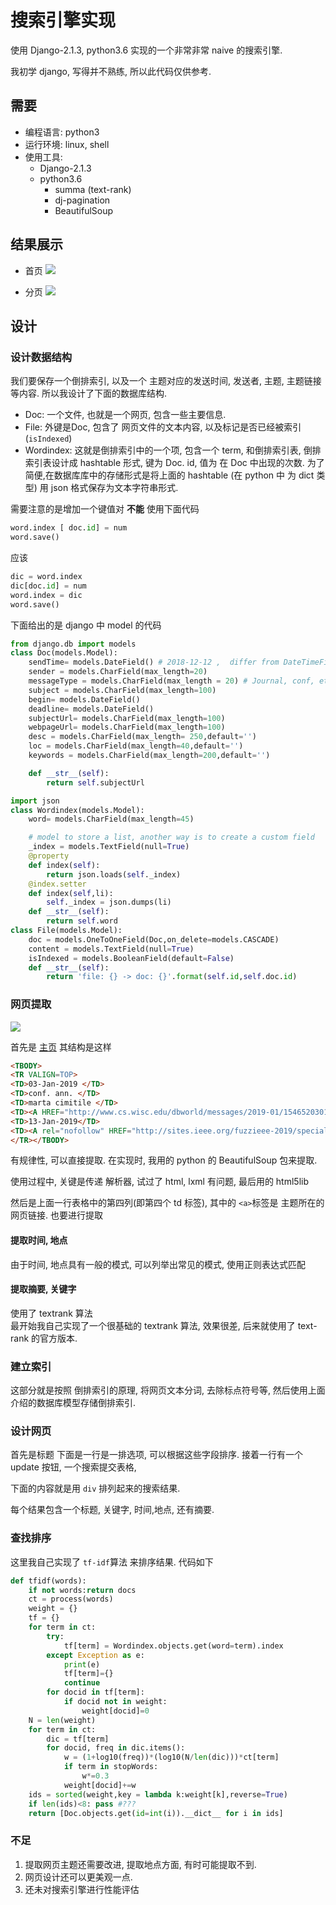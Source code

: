 # 搜索引擎实现
使用 Django-2.1.3, python3.6 实现的一个非常非常 naive 的搜索引擎.

我初学 django, 写得并不熟练, 所以此代码仅供参考.
## 需要
- 编程语言: python3
- 运行环境: linux, shell
- 使用工具:
    - Django-2.1.3
    - python3.6
        - summa (text-rank)
        - dj-pagination
        - BeautifulSoup

## 结果展示
- 首页
![](https://upload-images.jianshu.io/upload_images/7130568-09e5406d1ac7eaef.png?imageMogr2/auto-orient/strip%7CimageView2/2/w/1240)

- 分页
![](https://upload-images.jianshu.io/upload_images/7130568-d82174d0f9e15cb4.png?imageMogr2/auto-orient/strip%7CimageView2/2/w/1240)


## 设计
### 设计数据结构
我们要保存一个倒排索引, 以及一个 主题对应的发送时间, 发送者, 主题, 主题链接等内容. 所以我设计了下面的数据库结构.

- Doc: 一个文件, 也就是一个网页, 包含一些主要信息.
- File: 外键是Doc, 包含了 网页文件的文本内容, 以及标记是否已经被索引(`isIndexed`)
- Wordindex: 这就是倒排索引中的一个项, 包含一个 term, 和倒排索引表,  倒排索引表设计成 hashtable 形式, 键为 Doc. id, 值为 在 Doc 中出现的次数. 为了简便,在数据库库中的存储形式是将上面的 hashtable (在 python 中 为 dict 类型) 用 json 格式保存为文本字符串形式.

需要注意的是增加一个键值对 **不能** 使用下面代码
```python
word.index [ doc.id] = num
word.save()
```
应该
```python
dic = word.index
dic[doc.id] = num
word.index = dic
word.save()
```

下面给出的是 django 中 model 的代码
```python
from django.db import models
class Doc(models.Model):
    sendTime= models.DateField() # 2018-12-12 ,  differ from DateTimeField which can be datetime or date
    sender = models.CharField(max_length=20)
    messageType = models.CharField(max_length = 20) # Journal, conf, et al
    subject = models.CharField(max_length=100)
    begin= models.DateField()
    deadline= models.DateField()
    subjectUrl= models.CharField(max_length=100)
    webpageUrl= models.CharField(max_length=100)
    desc = models.CharField(max_length= 250,default='')
    loc = models.CharField(max_length=40,default='')
    keywords = models.CharField(max_length=200,default='')

    def __str__(self):
        return self.subjectUrl

import json
class Wordindex(models.Model):
    word= models.CharField(max_length=45)

    # model to store a list, another way is to create a custom field
    _index = models.TextField(null=True)
    @property
    def index(self):
        return json.loads(self._index)
    @index.setter
    def index(self,li):
        self._index = json.dumps(li)
    def __str__(self):
        return self.word
class File(models.Model):
    doc = models.OneToOneField(Doc,on_delete=models.CASCADE)
    content = models.TextField(null=True)
    isIndexed = models.BooleanField(default=False)
    def __str__(self):
        return 'file: {} -> doc: {}'.format(self.id,self.doc.id)
```
<a id="markdown-032-网页提取" name="032-网页提取"></a>
### 网页提取

![](https://upload-images.jianshu.io/upload_images/7130568-5a9807708ebd6746.png?imageMogr2/auto-orient/strip%7CimageView2/2/w/1240)

首先是 [主页](https://research.cs.wisc.edu/dbworld/browse.html)
其结构是这样
```html
<TBODY>
<TR VALIGN=TOP>
<TD>03-Jan-2019 </TD>
<TD>conf. ann. </TD>
<TD>marta cimitile </TD>
<TD><A HREF="http://www.cs.wisc.edu/dbworld/messages/2019-01/1546520301.html" rel="nofollow">Call forFUZZ IEEE Special Session</A> </TD>
<TD>13-Jan-2019</TD>
<TD><A rel="nofollow" HREF="http://sites.ieee.org/fuzzieee-2019/special-sessions/">web page</A></TD>
</TR></TBODY>
```
有规律性, 可以直接提取. 在实现时, 我用的 python 的 BeautifulSoup 包来提取.

使用过程中, 关键是传递 解析器, 试过了 html, lxml 有问题, 最后用的 html5lib

然后是上面一行表格中的第四列(即第四个 td 标签), 其中的 `<a>`标签是 主题所在的网页链接. 也要进行提取

#### 提取时间, 地点
由于时间, 地点具有一般的模式,  可以列举出常见的模式, 使用正则表达式匹配
#### 提取摘要, 关键字
使用了 textrank 算法  
最开始我自己实现了一个很基础的 textrank 算法, 效果很差, 后来就使用了 text-rank 的官方版本.

### 建立索引
这部分就是按照 倒排索引的原理, 
将网页文本分词, 去除标点符号等,
然后使用上面介绍的数据库模型存储倒排索引.
<a id="markdown-034-设计网页" name="034-设计网页"></a>
### 设计网页
首先是标题
下面是一行是一排选项, 可以根据这些字段排序.
接着一行有一个 update 按钮, 一个搜索提交表格, 

下面的内容就是用 `div` 排列起来的搜索结果.

每个结果包含一个标题, 关键字, 时间,地点, 还有摘要.

### 查找排序
这里我自己实现了 `tf-idf`算法 来排序结果.
代码如下
```python
def tfidf(words):
    if not words:return docs
    ct = process(words)
    weight = {}
    tf = {}
    for term in ct:
        try:
            tf[term] = Wordindex.objects.get(word=term).index
        except Exception as e:
            print(e)
            tf[term]={}
            continue
        for docid in tf[term]:
            if docid not in weight:
                weight[docid]=0
    N = len(weight)
    for term in ct:
        dic = tf[term]
        for docid, freq in dic.items():
            w = (1+log10(freq))*(log10(N/len(dic)))*ct[term]
            if term in stopWords:
                w*=0.3
            weight[docid]+=w
    ids = sorted(weight,key = lambda k:weight[k],reverse=True)
    if len(ids)<8: pass #???
    return [Doc.objects.get(id=int(i)).__dict__ for i in ids]
```
<a id="markdown-04-实验结果说明及演示" name="04-实验结果说明及演示"></a>
### 不足
1. 提取网页主题还需要改进, 提取地点方面, 有时可能提取不到.
2. 网页设计还可以更美观一点.
3. 还未对搜索引擎进行性能评估
